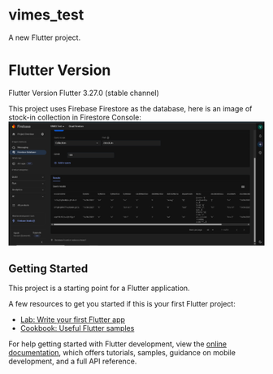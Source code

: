 # vimes_test

A new Flutter project.

# Flutter Version

Flutter Version
Flutter 3.27.0 (stable channel)

This project uses Firebase Firestore as the database, here is an image of stock-in collection in Firestore Console:
![Screenshot](https://raw.githubusercontent.com/vinhngpc19/VIMES-Test/refs/heads/master/Capture.PNG)

## Getting Started

This project is a starting point for a Flutter application.

A few resources to get you started if this is your first Flutter project:

- [Lab: Write your first Flutter app](https://docs.flutter.dev/get-started/codelab)
- [Cookbook: Useful Flutter samples](https://docs.flutter.dev/cookbook)

For help getting started with Flutter development, view the
[online documentation](https://docs.flutter.dev/), which offers tutorials,
samples, guidance on mobile development, and a full API reference.
